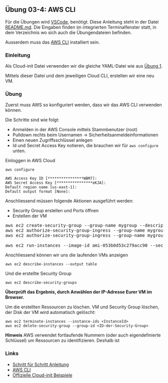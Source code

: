 ## Übung 03-4: AWS CLI

Für die Übungen wird [VSCode](https://code.visualstudio.com/), benötigt. Diese Anleitung steht in der Datei [README.md](README.md). Die Eingaben finden im integrierten Terminalfenster statt, in dem Verzeichnis wo sich auch die Übungendateien befinden.

Ausserdem muss das [AWS CLI](https://aws.amazon.com/de/cli/) installiert sein.

### Einleitung

Als Cloud-init Datei verwenden wir die gleiche YAML-Datei wie aus [Übung 1](../01-1-iac/cloud-init-nginx.yaml).

Mittels dieser Datei und dem jeweiligen Cloud CLI, erstellen wir eine neu VM.

### Übung

Zuerst muss AWS so konfiguriert werden, dass wir das AWS CLI verwenden können.

Die Schritte sind wie folgt:
* Anmelden in der AWS Console mittels Stammbenutzer (root)
* Pulldown rechts beim Usernamen -> Sicherheitsanmeldeinformationen
* Einen neuen Zugriffsschlüssel anlegen
* Id und Secret Access Key notieren, die brauchen wir für `aws configure` unten.

Einloggen in AWS Cloud

    aws configure
 
    AWS Access Key ID [****************WBM7]:
    AWS Secret Access Key [****************eKJA]:
    Default region name [us-east-1]:
    Default output format [None]:
    
Anschliessend müssen folgende Aktionen ausgeführt werden:
* Security Group erstellen und Ports öffnen
* Erstellen der VM 

<pre>
aws ec2 create-security-group --group-name mygroup --description "Standard Ports"
aws ec2 authorize-security-group-ingress --group-name mygroup --protocol tcp --port 22 --cidr 0.0.0.0/0
aws ec2 authorize-security-group-ingress --group-name mygroup --protocol tcp --port 80 --cidr 0.0.0.0/0   
    
aws ec2 run-instances --image-id ami-053b0d53c279acc90 --security-group-ids mygroup --instance-type t2.micro --count 1 --user-data file://cloud-init.yaml 
</pre>

Anschliessend können wir uns die laufenden VMs anzeigen

    aws ec2 describe-instances --output table   
    
Und die erstellte Security Group

    aws ec2 describe-security-groups
    
**Überprüft das Ergebnis, durch Anwählen der IP-Adresse Eurer VM im Browser.**

Um die erstellten Ressourcen zu löschen. VM und Security Group löschen, der Disk der VM wird automatisch gelöscht:

    aws ec2 terminate-instances --instance-ids <InstanceId>
    aws ec2 delete-security-group --group-id <ID-der-Security-Group>
    
**Hinweis** AWS verwendet fortlaufende Nummern (oder auch eigendefinierte Schlüssel) um Ressourcen zu identifizieren. Deshalb ist 
    
### Links

* [Schritt für Schritt Anleitung](https://docs.aws.amazon.com/cli/latest/userguide/cli-services-ec2.html)         
* [AWS CLI](https://aws.amazon.com/de/cli/)
* [Offizielle Cloud-init Beispiele](https://cloudinit.readthedocs.io/en/latest/topics/examples.html)
